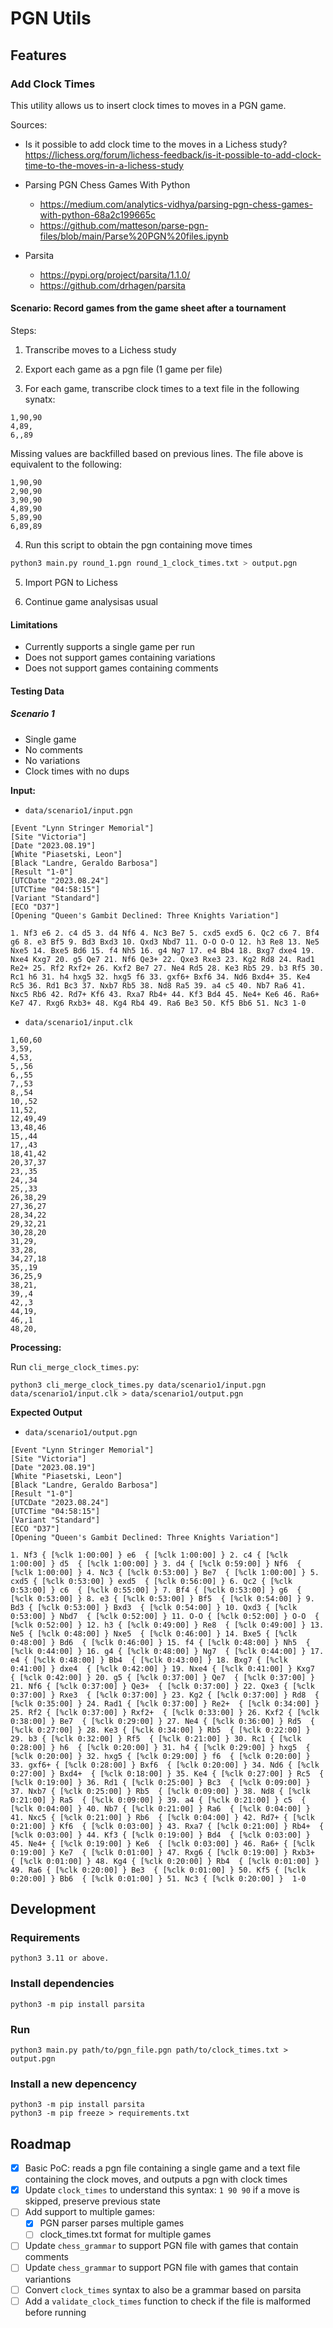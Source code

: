 # PGN Utils

## Features

### Add Clock Times

This utility allows us to insert clock times to moves in a PGN game.

Sources:
* Is it possible to add clock time to the moves in a Lichess study? https://lichess.org/forum/lichess-feedback/is-it-possible-to-add-clock-time-to-the-moves-in-a-lichess-study

* Parsing PGN Chess Games With Python
  - https://medium.com/analytics-vidhya/parsing-pgn-chess-games-with-python-68a2c199665c
  - https://github.com/matteson/parse-pgn-files/blob/main/Parse%20PGN%20files.ipynb

* Parsita
  - https://pypi.org/project/parsita/1.1.0/
  - https://github.com/drhagen/parsita


#### Scenario: Record games from the game sheet after a tournament

Steps:

1. Transcribe moves to a Lichess study

2. Export each game as a pgn file (1 game per file)

3. For each game, transcribe clock times to a text file in the following synatx:

```
1,90,90
4,89,
6,,89
```

Missing values are backfilled based on previous lines. The file above is equivalent to the following:

```
1,90,90
2,90,90
3,90,90
4,89,90
5,89,90
6,89,89
```

4. Run this script to obtain the pgn containing move times

```sh
python3 main.py round_1.pgn round_1_clock_times.txt > output.pgn
```

5. Import PGN to Lichess

6. Continue game analysisas usual

#### Limitations

* Currently supports a single game per run
* Does not support games containing variations
* Does not support games containing comments

#### Testing Data

##### Scenario 1

- Single game
- No comments
- No variations
- Clock times with no dups

**Input:**

- `data/scenario1/input.pgn`
```
[Event "Lynn Stringer Memorial"]
[Site "Victoria"]
[Date "2023.08.19"]
[White "Piasetski, Leon"]
[Black "Landre, Geraldo Barbosa"]
[Result "1-0"]
[UTCDate "2023.08.24"]
[UTCTime "04:58:15"]
[Variant "Standard"]
[ECO "D37"]
[Opening "Queen's Gambit Declined: Three Knights Variation"]

1. Nf3 e6 2. c4 d5 3. d4 Nf6 4. Nc3 Be7 5. cxd5 exd5 6. Qc2 c6 7. Bf4 g6 8. e3 Bf5 9. Bd3 Bxd3 10. Qxd3 Nbd7 11. O-O O-O 12. h3 Re8 13. Ne5 Nxe5 14. Bxe5 Bd6 15. f4 Nh5 16. g4 Ng7 17. e4 Bb4 18. Bxg7 dxe4 19. Nxe4 Kxg7 20. g5 Qe7 21. Nf6 Qe3+ 22. Qxe3 Rxe3 23. Kg2 Rd8 24. Rad1 Re2+ 25. Rf2 Rxf2+ 26. Kxf2 Be7 27. Ne4 Rd5 28. Ke3 Rb5 29. b3 Rf5 30. Rc1 h6 31. h4 hxg5 32. hxg5 f6 33. gxf6+ Bxf6 34. Nd6 Bxd4+ 35. Ke4 Rc5 36. Rd1 Bc3 37. Nxb7 Rb5 38. Nd8 Ra5 39. a4 c5 40. Nb7 Ra6 41. Nxc5 Rb6 42. Rd7+ Kf6 43. Rxa7 Rb4+ 44. Kf3 Bd4 45. Ne4+ Ke6 46. Ra6+ Ke7 47. Rxg6 Rxb3+ 48. Kg4 Rb4 49. Ra6 Be3 50. Kf5 Bb6 51. Nc3 1-0
```

- `data/scenario1/input.clk`
```
1,60,60
3,59,
4,53,
5,,56
6,,55
7,,53
8,,54
10,,52
11,52,
12,49,49
13,48,46
15,,44
17,,43
18,41,42
20,37,37
23,,35
24,,34
25,,33
26,38,29
27,36,27
28,34,22
29,32,21
30,28,20
31,29,
33,28,
34,27,18
35,,19
36,25,9
38,21,
39,,4
42,,3
44,19,
46,,1
48,20,

```

**Processing:**

Run `cli_merge_clock_times.py`:

```
python3 cli_merge_clock_times.py data/scenario1/input.pgn data/scenario1/input.clk > data/scenario1/output.pgn
```

**Expected Output**

- `data/scenario1/output.pgn`
```
[Event "Lynn Stringer Memorial"]
[Site "Victoria"]
[Date "2023.08.19"]
[White "Piasetski, Leon"]
[Black "Landre, Geraldo Barbosa"]
[Result "1-0"]
[UTCDate "2023.08.24"]
[UTCTime "04:58:15"]
[Variant "Standard"]
[ECO "D37"]
[Opening "Queen's Gambit Declined: Three Knights Variation"]

1. Nf3 { [%clk 1:00:00] } e6  { [%clk 1:00:00] } 2. c4 { [%clk 1:00:00] } d5  { [%clk 1:00:00] } 3. d4 { [%clk 0:59:00] } Nf6  { [%clk 1:00:00] } 4. Nc3 { [%clk 0:53:00] } Be7  { [%clk 1:00:00] } 5. cxd5 { [%clk 0:53:00] } exd5  { [%clk 0:56:00] } 6. Qc2 { [%clk 0:53:00] } c6  { [%clk 0:55:00] } 7. Bf4 { [%clk 0:53:00] } g6  { [%clk 0:53:00] } 8. e3 { [%clk 0:53:00] } Bf5  { [%clk 0:54:00] } 9. Bd3 { [%clk 0:53:00] } Bxd3  { [%clk 0:54:00] } 10. Qxd3 { [%clk 0:53:00] } Nbd7  { [%clk 0:52:00] } 11. O-O { [%clk 0:52:00] } O-O  { [%clk 0:52:00] } 12. h3 { [%clk 0:49:00] } Re8  { [%clk 0:49:00] } 13. Ne5 { [%clk 0:48:00] } Nxe5  { [%clk 0:46:00] } 14. Bxe5 { [%clk 0:48:00] } Bd6  { [%clk 0:46:00] } 15. f4 { [%clk 0:48:00] } Nh5  { [%clk 0:44:00] } 16. g4 { [%clk 0:48:00] } Ng7  { [%clk 0:44:00] } 17. e4 { [%clk 0:48:00] } Bb4  { [%clk 0:43:00] } 18. Bxg7 { [%clk 0:41:00] } dxe4  { [%clk 0:42:00] } 19. Nxe4 { [%clk 0:41:00] } Kxg7  { [%clk 0:42:00] } 20. g5 { [%clk 0:37:00] } Qe7  { [%clk 0:37:00] } 21. Nf6 { [%clk 0:37:00] } Qe3+  { [%clk 0:37:00] } 22. Qxe3 { [%clk 0:37:00] } Rxe3  { [%clk 0:37:00] } 23. Kg2 { [%clk 0:37:00] } Rd8  { [%clk 0:35:00] } 24. Rad1 { [%clk 0:37:00] } Re2+  { [%clk 0:34:00] } 25. Rf2 { [%clk 0:37:00] } Rxf2+  { [%clk 0:33:00] } 26. Kxf2 { [%clk 0:38:00] } Be7  { [%clk 0:29:00] } 27. Ne4 { [%clk 0:36:00] } Rd5  { [%clk 0:27:00] } 28. Ke3 { [%clk 0:34:00] } Rb5  { [%clk 0:22:00] } 29. b3 { [%clk 0:32:00] } Rf5  { [%clk 0:21:00] } 30. Rc1 { [%clk 0:28:00] } h6  { [%clk 0:20:00] } 31. h4 { [%clk 0:29:00] } hxg5  { [%clk 0:20:00] } 32. hxg5 { [%clk 0:29:00] } f6  { [%clk 0:20:00] } 33. gxf6+ { [%clk 0:28:00] } Bxf6  { [%clk 0:20:00] } 34. Nd6 { [%clk 0:27:00] } Bxd4+  { [%clk 0:18:00] } 35. Ke4 { [%clk 0:27:00] } Rc5  { [%clk 0:19:00] } 36. Rd1 { [%clk 0:25:00] } Bc3  { [%clk 0:09:00] } 37. Nxb7 { [%clk 0:25:00] } Rb5  { [%clk 0:09:00] } 38. Nd8 { [%clk 0:21:00] } Ra5  { [%clk 0:09:00] } 39. a4 { [%clk 0:21:00] } c5  { [%clk 0:04:00] } 40. Nb7 { [%clk 0:21:00] } Ra6  { [%clk 0:04:00] } 41. Nxc5 { [%clk 0:21:00] } Rb6  { [%clk 0:04:00] } 42. Rd7+ { [%clk 0:21:00] } Kf6  { [%clk 0:03:00] } 43. Rxa7 { [%clk 0:21:00] } Rb4+  { [%clk 0:03:00] } 44. Kf3 { [%clk 0:19:00] } Bd4  { [%clk 0:03:00] } 45. Ne4+ { [%clk 0:19:00] } Ke6  { [%clk 0:03:00] } 46. Ra6+ { [%clk 0:19:00] } Ke7  { [%clk 0:01:00] } 47. Rxg6 { [%clk 0:19:00] } Rxb3+  { [%clk 0:01:00] } 48. Kg4 { [%clk 0:20:00] } Rb4  { [%clk 0:01:00] } 49. Ra6 { [%clk 0:20:00] } Be3  { [%clk 0:01:00] } 50. Kf5 { [%clk 0:20:00] } Bb6  { [%clk 0:01:00] } 51. Nc3 { [%clk 0:20:00] }  1-0
```

## Development

### Requirements

```
python3 3.11 or above.
```

### Install dependencies

```
python3 -m pip install parsita
```

### Run

```
python3 main.py path/to/pgn_file.pgn path/to/clock_times.txt > output.pgn
```

### Install a new depencency

```
python3 -m pip install parsita
python3 -m pip freeze > requirements.txt
```

## Roadmap

- [x] Basic PoC: reads a pgn file containing a single game and a text file containing the clock moves, and outputs a pgn with clock times
- [x] Update `clock_times` to understand this syntax: `1 90 90` if a move is skipped, preserve previous state
- [ ] Add support to multiple games:
  - [x] PGN parser parses multiple games
  - [ ] clock_times.txt format for multiple games
- [ ] Update `chess_grammar` to support PGN file with games that contain comments
- [ ] Update `chess_grammar` to support PGN file with games that contain variantions
- [ ] Convert `clock_times` syntax to also be a grammar based on parsita
- [ ] Add a `validate_clock_times` function to check if the file is malformed before running
